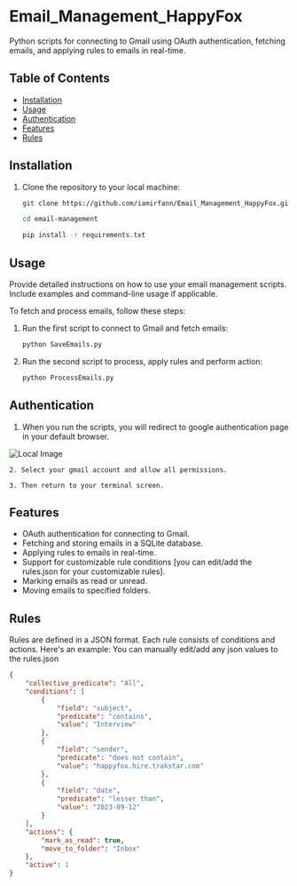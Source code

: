 # Email_Management_HappyFox

Python scripts for connecting to Gmail using OAuth authentication, fetching emails, and applying rules to emails in real-time.


## Table of Contents

- [Installation](#installation)
- [Usage](#usage)
- [Authentication](#authentication)
- [Features](#features)
- [Rules](#rules)


## Installation

1. Clone the repository to your local machine:

    ```bash
    git clone https://github.com/iamirfann/Email_Management_HappyFox.git

    cd email-management

    pip install -r requirements.txt


## Usage

Provide detailed instructions on how to use your email management scripts. Include examples and command-line usage if applicable.

To fetch and process emails, follow these steps:

1. Run the first script to connect to Gmail and fetch emails:

    ```bash
    python SaveEmails.py

2. Run the second script to process, apply rules and perform action:

    ```bash
    python ProcessEmails.py


## Authentication

1. When you run the scripts, you will redirect to google authentication page in your default browser.

![Local Image](readme_image/image1.png)

    
    2. Select your gmail account and allow all permissions.

    3. Then return to your terminal screen.



## Features

- OAuth authentication for connecting to Gmail.
- Fetching and storing emails in a SQLite database.
- Applying rules to emails in real-time.
- Support for customizable rule conditions [you can edit/add the rules.json for your customizable rules].
- Marking emails as read or unread.
- Moving emails to specified folders.


## Rules

Rules are defined in a JSON format. Each rule consists of conditions and actions. Here's an example:
You can manually edit/add any json values to the rules.json 

```json
{
    "collective_predicate": "All",
    "conditions": [
        {
            "field": "subject",
            "predicate": "contains",
            "value": "Interview"
        },
        {
            "field": "sender",
            "predicate": "does not contain",
            "value": "happyfox.hire.trakstar.com"
        },
        {
            "field": "date",
            "predicate": "lesser than",
            "value": "2023-09-12"
        }
    ],
    "actions": {
        "mark_as_read": true,
        "move_to_folder": "Inbox"
    },
    "active": 1
}

